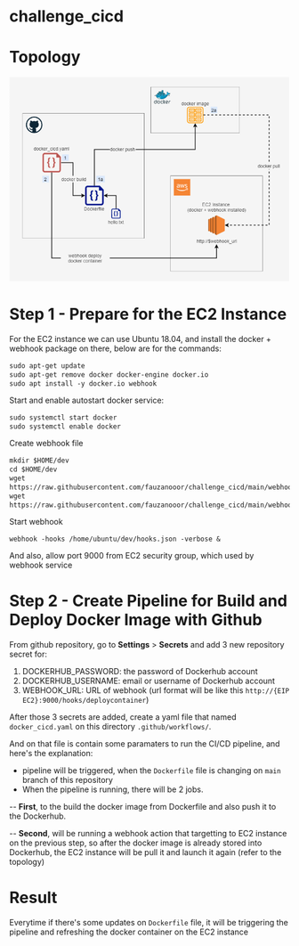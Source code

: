 
# challenge_cicd

# Topology
![enter image description here](https://raw.githubusercontent.com/fauzanooor/challenge_cicd/main/topology-cicd.png)

# Step 1 - Prepare for the EC2 Instance
For the EC2 instance we can use Ubuntu 18.04, and install the docker + webhook package on there, below are for the commands:

    sudo apt-get update
    sudo apt-get remove docker docker-engine docker.io
    sudo apt install -y docker.io webhook

Start and enable autostart docker service:

    sudo systemctl start docker
    sudo systemctl enable docker

Create webhook file

    mkdir $HOME/dev
    cd $HOME/dev
    wget https://raw.githubusercontent.com/fauzanooor/challenge_cicd/main/webhook/hooks.json
    wget https://raw.githubusercontent.com/fauzanooor/challenge_cicd/main/webhook/deploy.sh

Start webhook

    webhook -hooks /home/ubuntu/dev/hooks.json -verbose &

And also, allow port 9000 from EC2 security group, which used by webhook service


# Step 2 - Create Pipeline for Build and Deploy Docker Image with Github

From github repository, go to **Settings** > **Secrets** and add 3 new repository secret for:

 1. DOCKERHUB_PASSWORD: the password of Dockerhub account
 2. DOCKERHUB_USERNAME: email or username of Dockerhub account
 3. WEBHOOK_URL: URL of webhook (url format will be like this `http://{EIP EC2}:9000/hooks/deploycontainer`)

After those 3 secrets are added, create a yaml file that named `docker_cicd.yaml` on this directory `.github/workflows/`. 

And on that file is contain some paramaters to run the CI/CD pipeline, and here's the explanation:

 - pipeline will be triggered, when the `Dockerfile` file is changing on `main` branch of this repository
 - When the pipeline is running, there will be 2 jobs. 
 
 -- **First**, to the build the docker image from Dockerfile and also push it to the Dockerhub. 
 
 -- **Second**, will be running a webhook action that targetting to EC2 instance on the previous step, so after the docker image is already stored into Dockerhub, the EC2 instance will be pull it and launch it again (refer to the topology)

# Result
Everytime if there's some updates on `Dockerfile` file, it will be triggering the pipeline and refreshing the docker container on the EC2 instance
